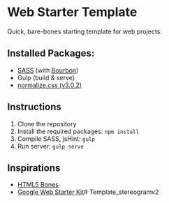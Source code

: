 # Web Starter Template

Quick, bare-bones starting template for web projects.

## Installed Packages:

* [SASS](http://sass-lang.com/) (with [Bourbon](http://bourbon.io/))
* Gulp (build & serve)
* [normalize.css (v3.0.2)](https://necolas.github.io/normalize.css/)

## Instructions
1. Clone the repository
2. Install the required packages: `npm install`
3. Compile SASS, jsHint: `gulp`
4. Run server: `gulp serve`

## Inspirations

* [HTML5 Bones](https://github.com/iandevlin/html5bones)
* [Google Web Starter Kit](https://github.com/google/web-starter-kit)# Template_stereogramv2
